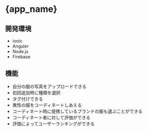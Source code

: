 # {app_name}

## 開発環境
- ionic
- Anguler
- Node.js
- Firebase

## 機能
- 自分の服の写真をアップロードできる
- 初回追加時に種類を選択
- タグ付けできる
- 異性の服をコーディネートしあえる
- コーディネート時に提携しているブランドの服も選ぶことができる
- コーディネート者に対して評価ができる
- 評価によってユーザーランキングができる
